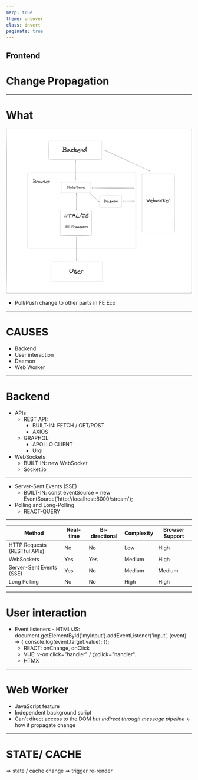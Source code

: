 ```yaml
---
marp: true
theme: uncover
class: invert
paginate: true
---
```


## Frontend

# **Change Propagation**

---

# What

![bg right contain](./FE-eco.png)

- Pull/Push change to other parts in FE Eco

---

# **CAUSES**

- Backend
- User interaction
- Daemon
- Web Worker

---

# Backend

- APIs
  - REST API:
    - BUILT-IN: FETCH / GET/POST
    - AXIOS
  - GRAPHQL:
    - APOLLO CLIENT
    - Urql
- WebSockets
  - BUILT-IN: new WebSocket
  - Socket.io

---

- Server-Sent Events (SSE)
  - BUILT-IN: const eventSource = new EventSource('http://localhost:8000/stream');
- Polling and Long-Polling
  - REACT-QUERY

---

| Method                       | Real-time | Bi-directional | Complexity | Browser Support |
| ---------------------------- | --------- | -------------- | ---------- | --------------- |
| HTTP Requests (RESTful APIs) | No        | No             | Low        | High            |
| WebSockets                   | Yes       | Yes            | Medium     | High            |
| Server-Sent Events (SSE)     | Yes       | No             | Medium     | Medium          |
| Long Polling                 | No        | No             | High       | High            |

---

# User interaction

- Event listeners - HTML/JS: document.getElementById('myInput').addEventListener('input', (event) => {
  console.log(event.target.value);
  });
  - REACT: onChange, onClick
  - VUE: v-on:click="handler" / @click="handler".
  - HTMX

---

# Web Worker

- JavaScript feature
- Independent background script
- Can't direct access to the DOM _but indirect through message pipeline_ <- how it propagate change

---

# STATE/ CACHE

=> state / cache change => trigger re-render
